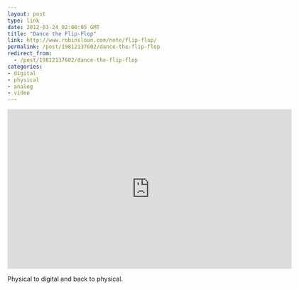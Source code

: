 ```yaml
---
layout: post
type: link
date: 2012-03-24 02:00:05 GMT
title: "Dance the Flip-Flop"
link: http://www.robinsloan.com/note/flip-flop/
permalink: /post/19812137602/dance-the-flip-flop
redirect_from: 
  - /post/19812137602/dance-the-flip-flop
categories:
- digital
- physical
- analog
- video
---
```

<p><iframe width="640" height="360" src="http://www.youtube.com/embed/6ydeY0tTtF4?feature=player_embedded" frameborder="0" allowfullscreen></iframe></p>
<p>Physical to digital and back to physical.</p>